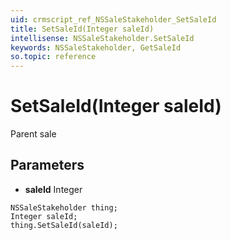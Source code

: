 ```yaml
---
uid: crmscript_ref_NSSaleStakeholder_SetSaleId
title: SetSaleId(Integer saleId)
intellisense: NSSaleStakeholder.SetSaleId
keywords: NSSaleStakeholder, GetSaleId
so.topic: reference
---
```


# SetSaleId(Integer saleId)

Parent sale

## Parameters

* **saleId** Integer

```crmscript
NSSaleStakeholder thing;
Integer saleId;
thing.SetSaleId(saleId);
```

